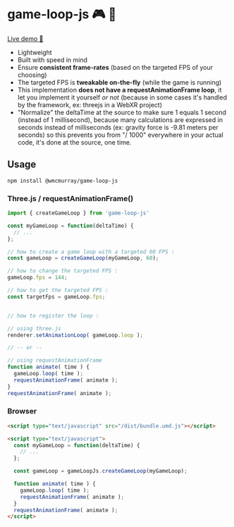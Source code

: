 # game-loop-js :video_game: :repeat:

[Live demo :eyes:](https://wmcmurray.github.io/game-loop-js/)

- Lightweight
- Built with speed in mind
- Ensure **consistent frame-rates** (based on the targeted FPS of your choosing)
- The targeted FPS is **tweakable on-the-fly** (while the game is running)
- This implementation **does not have a requestAnimationFrame loop**, it let you implement it yourself *or not* (because in some cases it's handled by the framework, ex: threejs in a WebXR project)
- "Normalize" the deltaTime at the source to make sure 1 equals 1 second (instead of 1 millisecond), because many calculations are expressed in seconds instead of milliseconds (ex: gravity force is -9.81 meters per seconds) so this prevents you from "/ 1000" everywhere in your actual code, it's done at the source, one time.


## Usage

```
npm install @wmcmurray/game-loop-js
```

### Three.js / requestAnimationFrame()

```javascript
import { createGameLoop } from 'game-loop-js'

const myGameLoop = function(deltaTime) {
  // ...
};

// how to create a game loop with a targeted 60 FPS :
const gameLoop = createGameLoop(myGameLoop, 60);

// how to change the targeted FPS :
gameLoop.fps = 144;

// how to get the targeted FPS :
const targetFps = gameLoop.fps;


// how to register the loop :

// using three.js
renderer.setAnimationLoop( gameLoop.loop );

// -- or --

// using requestAnimationFrame
function animate( time ) {
  gameLoop.loop( time );
  requestAnimationFrame( animate );
}
requestAnimationFrame( animate );
```


### Browser

```html
<script type="text/javascript" src="/dist/bundle.umd.js"></script>

<script type="text/javascript">
  const myGameLoop = function(deltaTime) {
    // ...
  };

  const gameLoop = gameLoopJs.createGameLoop(myGameLoop);

  function animate( time ) {
    gameLoop.loop( time );
    requestAnimationFrame( animate );
  }
  requestAnimationFrame( animate );
</script>
```
